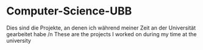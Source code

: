 # Computer-Science-UBB
Dies sind die Projekte, an denen ich während meiner Zeit an der Universität gearbeitet habe /n
These are the projects I worked on during my time at the university
